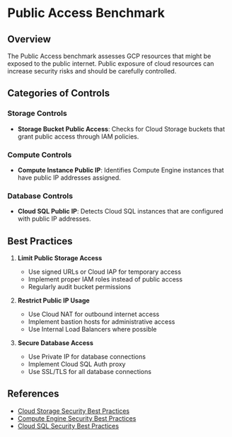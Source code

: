 # Public Access Benchmark

## Overview

The Public Access benchmark assesses GCP resources that might be exposed to the public internet. Public exposure of cloud resources can increase security risks and should be carefully controlled.

## Categories of Controls

### Storage Controls
- **Storage Bucket Public Access**: Checks for Cloud Storage buckets that grant public access through IAM policies.

### Compute Controls
- **Compute Instance Public IP**: Identifies Compute Engine instances that have public IP addresses assigned.

### Database Controls
- **Cloud SQL Public IP**: Detects Cloud SQL instances that are configured with public IP addresses.

## Best Practices

1. **Limit Public Storage Access**
   - Use signed URLs or Cloud IAP for temporary access
   - Implement proper IAM roles instead of public access
   - Regularly audit bucket permissions

2. **Restrict Public IP Usage**
   - Use Cloud NAT for outbound internet access
   - Implement bastion hosts for administrative access
   - Use Internal Load Balancers where possible

3. **Secure Database Access**
   - Use Private IP for database connections
   - Implement Cloud SQL Auth proxy
   - Use SSL/TLS for all database connections

## References

- [Cloud Storage Security Best Practices](https://cloud.google.com/storage/docs/best-practices)
- [Compute Engine Security Best Practices](https://cloud.google.com/compute/docs/security/best-practices)
- [Cloud SQL Security Best Practices](https://cloud.google.com/sql/docs/mysql/security-best-practices) 
